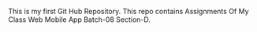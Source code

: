 This is my first Git Hub Repository.
This repo contains Assignments Of My Class Web Mobile App Batch-08 Section-D. 
